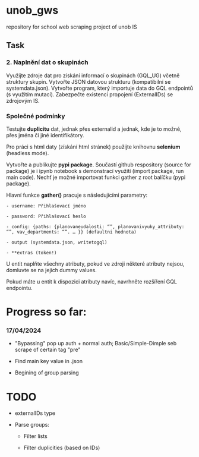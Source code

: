 # unob_gws

repository for school web scraping project of unob IS

## Task

### 2. Naplnění dat o skupinách

Využijte zdroje dat pro získání informací o skupinách (GQL_UG) včetně struktury skupin. Vytvořte JSON datovou strukturu (kompatibilní se systemdata.json). Vytvořte program, který importuje data do GQL endpointů (s využitím mutací). Zabezpečte existenci propojení (ExternalIDs) se zdrojovým IS.<br />


### Společné podmínky

Testujte **duplicitu** dat, jednak přes externalid a jednak, kde je to možné, přes jména či jiné identifikátory.<br />

Pro práci s html daty (získání html stránek) použijte knihovnu **selenium** (headless mode).<br />

Vytvořte a publikujte **pypi package**. Součastí github respository (source for package) je i ipynb notebook s demonstrací využití (import package, run main code). Nechť je možné importovat funkci gather z root balíčku (pypi package).<br />

Hlavní funkce **gather()** pracuje s následujícími parametry:
    
    - username: Přihlašovací jméno

    - password: Přihlašovací heslo
    
    - config: {paths: {planovaneudalosti: “”, planovanivyuky_attributy: “”, vav_departments: “”. … }} (defaultni hodnota)
    
    - output (systemdata.json, writetogql)
    
    - **extras (token!)

U entit naplňte všechny atributy, pokud ve zdroji některé atributy nejsou, domluvte se na jejich dummy values.<br />

Pokud máte u entit k dispozici atributy navíc, navrhněte rozšíření GQL endpointu.<br />


# Progress so far:

### 17/04/2024 <br />

- "Bypassing" pop up auth + normal auth; Basic/Simple-Dimple seb scrape of certain tag "pre" <br />

- Find main key value in .json <br />

- Begining of group parsing <br />

# TODO

- externalIDs type<br />

- Parse groups:<br />
    
    - Filter lists<br />

    - Filter duplicities (based on IDs)<br />